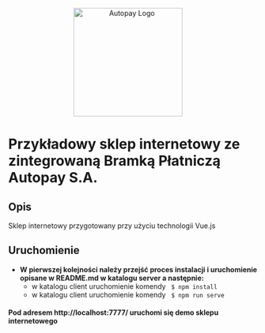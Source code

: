 <p align="center">
  <a href="https://autopay.pl/" target="blank" style="margin-right: 20px;"><img src="https://autopay.pl/storage/template/ap/images/logo_autopay.svg" width="220" alt="Autopay Logo" /></a>
</p>

# Przykładowy sklep internetowy ze zintegrowaną Bramką Płatniczą Autopay S.A.

## Opis
Sklep internetowy przygotowany przy użyciu technologii Vue.js

## Uruchomienie
- **W pierwszej kolejności należy przejść proces instalacji i uruchomienie opisane w README.md w katalogu server a następnie:**
  - w katalogu client uruchomienie komendy ``` $ npm install```
  - w katalogu client uruchomienie komendy ``` $ npm run serve```

#### Pod adresem http://localhost:7777/ uruchomi się demo sklepu internetowego

